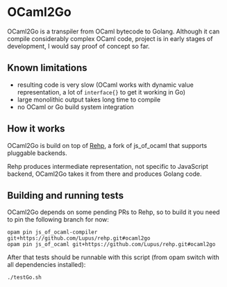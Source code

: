 # OCaml2Go

OCaml2Go is a transpiler from OCaml bytecode to Golang. Although it can compile
considerably complex OCaml code, project is in early stages of development, I
would say proof of concept so far.

## Known limitations

* resulting code is very slow (OCaml works with dynamic value representation, a
  lot of `interface{}` to get it working in Go)
* large monolithic output takes long time to compile
* no OCaml or Go build system integration

## How it works

OCaml2Go is build on top of [Rehp](https://github.com/jordwalke/rehp), a fork
of js_of_ocaml that supports pluggable backends.

Rehp produces intermediate representation, not specific to JavaScript backend,
OCaml2Go takes it from there and produces Golang code.

## Building and running tests

OCaml2Go depends on some pending PRs to Rehp, so to build it you need to pin
the following branch for now:

```
opam pin js_of_ocaml-compiler git+https://github.com/Lupus/rehp.git#ocaml2go
opam pin js_of_ocaml git+https://github.com/Lupus/rehp.git#ocaml2go
```

After that tests should be runnable with this script (from opam switch with all
dependencies installed):

```
./testGo.sh
```

